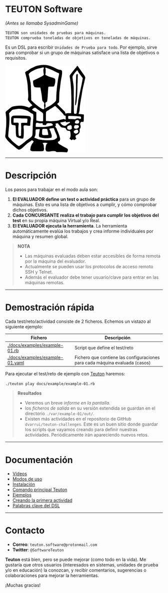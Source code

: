 # TEUTON Software

_(Antes se llamaba SysadminGame)_

```
TEUTON son unidades de pruebas para máquinas.
TEUTON comprueba toneladas de objetivos en toneladas de máquinas.
```

Es un DSL para escribir `Unidades de Prueba para todo`. Por ejemplo,
sirve para comprobar si un grupo de máquinas satisface una lista de objetivos o requisitos.

![logo](../logo.png)

---

# Descripción

Los pasos para trabajar en el modo aula son:

1. **El EVALUADOR define un test o actividad práctica** para un grupo de máquinas. Esto es una lista de objetivos a cumplir, y cómo comprobar dichos objetivos.
1. **Cada CONCURSANTE realiza el trabajo para cumplir los objetivos del test** en su propia máquina Virtual y/o Real.
1. **El EVALUADOR ejecuta la herramienta**. La herramienta automáticamente
evalúa los trabajos y crea informe individuales por máquina y resumen global.

> **NOTA**
> * Las máquinas evaluadas deben estar accesibles de forma remota por la máquina del evaluador.
> * Actualmente se pueden usar los protocolos de acceso remoto
SSH y Telnet.
> * Además el evaluador debe tener usuario/clave para entrar en las máquinas remotas.

---

# Demostración rápida

Cada test/reto/actividad consiste de 2 ficheros. Echemos un vistazo al siguiente ejemplo:

| Fichero | Descripción |
| ------- | ----------- |
| [./docs/examples/example-01.rb](../examples/example-01.rb) | Script que define el test/reto|
| [./docs/examples/example-01.yaml](../examples/example-01.yaml) | Fichero que contiene las configuraciones para cada máquina evaluada (casos) |

Para ejecutar el test/reto de ejemplo con [Teuton](./comando.md) haremos:

`./teuton play docs/example/example-01.rb`

> **Resultados**
> * Veremos un breve *informe en la pantalla*.
> * los *ficheros de salida* en su versión extendida se guardan en el directorio `./var/example-01/out/`.
> * Existen más actividades en el repositorio de GitHub `dvarrui/teuton-challenges`. Este es un buen sitio donde guardar los scripts que vayamos creando para definir nuestras actividades. Periódicamente irán apareciendo nuevos retos.

---

# Documentación

* [Vídeos](./videos.md)
* [Modos de uso](./modos.md)
* [Instalación](./instalar.md)
* [Comando principal Teuton](./comando.md)
* [Ejemplos](./ejemplos/README.md)
* [Creando la primera actividad](./primera-actividad.md)
* [Palabras clave del DSL](./dsl/README.md)

---

# Contacto

* **Correo**: `teuton.software@protonmail.com`
* **Twitter**: `@SoftwareTeuton`

**Teuton** está bien, pero se puede mejorar (como todo en la vida).
Me gustaría que otros usuarios (interesados en sistemas, unidades de prueba y/o en educación) la conozcan, y recibir comentarios, sugerencias o colaboraciones para mejorar la herramientas.

¡Muchas gracias!
